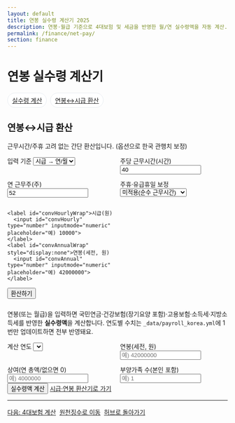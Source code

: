 ```yaml
---
layout: default
title: 연봉 실수령 계산기 2025
description: 연봉·월급 기준으로 4대보험 및 세금을 반영한 월/연 실수령액을 자동 계산. 연도별 요율은 데이터 파일 1곳에서만 업데이트.
permalink: /finance/net-pay/
section: finance
---
```


<h1>연봉 실수령 계산기</h1>
<!-- 탭 네비 -->
<nav class="subnav" style="display:flex;gap:8px;flex-wrap:wrap;margin:12px 0;">
  <a class="chip" href="#netpay">실수령 계산</a>
  <a class="chip" href="#convert">연봉↔시급 환산</a>
</nav>

<!-- B. 연봉↔시급 환산 (신규 섹션) -->
<section id="convert" class="card p-4" style="max-width:980px;margin:24px auto;scroll-margin-top:80px">
  <h2>연봉↔시급 환산</h2>
  <p class="muted">근무시간/주휴 고려 없는 간단 환산입니다. (옵션으로 한국 관행치 보정)</p>

  <div class="grid" style="display:grid;grid-template-columns:1fr 1fr;gap:12px">
    <label>입력 기준
      <select id="convMode">
        <option value="hourly">시급 → 연/월</option>
        <option value="annual">연봉 → 시급</option>
      </select>
    </label>
    <label>주당 근무시간(시간)
      <input id="convHoursPerWeek" type="number" inputmode="numeric" value="40">
    </label>
    <label>연 근무주(주)
      <input id="convWeeksPerYear" type="number" inputmode="numeric" value="52">
    </label>
    <label>주휴·유급휴일 보정
      <select id="convPaidLeave">
        <option value="none">미적용(순수 근무시간)</option>
        <option value="korea">한국 관행치(+8% 근사)</option>
      </select>
    </label>

    <label id="convHourlyWrap">시급(원)
      <input id="convHourly" type="number" inputmode="numeric" placeholder="예) 10000">
    </label>
    <label id="convAnnualWrap" style="display:none">연봉(세전, 원)
      <input id="convAnnual" type="number" inputmode="numeric" placeholder="예) 42000000">
    </label>
  </div>

  <div class="mt-3">
    <button class="btn" id="convBtn">환산하기</button>
  </div>

  <div id="convResult" class="grid-cards" style="margin-top:12px"></div>
</section>


<p class="muted">연봉(또는 월급)을 입력하면 국민연금·건강보험(장기요양 포함)·고용보험·소득세·지방소득세를 반영한 <strong>실수령액</strong>을 계산합니다. 연도별 수치는 <code>_data/payroll_korea.yml</code>에 1번만 업데이트하면 전부 반영돼요.</p>

<div class="card p-4" style="max-width:980px;margin:auto">
  <div class="grid" style="display:grid;grid-template-columns:1fr 1fr;gap:12px">
    <label>계산 연도
      <select id="year"></select>
    </label>
    <label>연봉(세전, 원)
      <input id="annual" type="number" inputmode="numeric" placeholder="예) 42000000">
    </label>
    <label>상여(연 총액/없으면 0)
      <input id="annualBonus" type="number" inputmode="numeric" placeholder="예) 4000000">
    </label>
    <label>부양가족 수(본인 포함)
      <input id="dependents" type="number" min="1" step="1" placeholder="예) 1">
    </label>
  </div>

  <div class="mt-3">
    <button class="btn primary" id="calcBtn">실수령액 계산</button>
    <a class="btn" href="/finance/salary-hourly/">시급·연봉 환산기로 가기</a>
  </div>

  <hr class="my-4">

  <div id="result" class="grid-cards"></div>
</div>

<script>
// 연도별 파라미터 불러오기
const PAYROLL = {{ site.data.payroll_korea | jsonify }};

// UI 세팅: 연도
const yearSel = document.getElementById('year');
Object.keys(PAYROLL).sort().reverse().forEach(y=>{
  const opt=document.createElement('option'); opt.value=y; opt.textContent=y+'년';
  yearSel.appendChild(opt);
});
const currentY = String(new Date().getFullYear());
if (PAYROLL[currentY]) yearSel.value = currentY;

// 포맷
const fmt = n => (Math.round(n)).toLocaleString('ko-KR');

// 국민연금(하한/상한 적용)
function nationalPension(monthlySalary, cfg){
  const base = Math.min(Math.max(monthlySalary, cfg.floor), cfg.ceiling);
  return base * cfg.rate;
}
// 건강보험 + 장기요양
function healthInsurance(monthlySalary, cfg){
  const hi = monthlySalary * cfg.employee_rate;
  const ltc = hi * cfg.ltc_rate;
  return { hi, ltc, total: hi + ltc };
}
// 고용보험
const employmentInsurance = (monthlySalary, cfg) => monthlySalary * cfg.rate;

// 간편 소득세(월 과세표준 근사) + 지방소득세
function incomeTaxApprox(monthlyTaxBase, brackets, localRate, dependents){
  let tax = 0;
  for (const b of brackets){
    if (monthlyTaxBase <= b.up_to) { tax = monthlyTaxBase * b.rate - (b.quick_deduction || 0); break; }
  }
  if (tax < 0) tax = 0;
  // 간이세액표 근사 보정: 1인 초과 부양가족당 소액 차감(근사)
  tax = Math.max(0, tax - Math.max(0, dependents - 1) * 10000);
  const local = tax * localRate;
  return { income: tax, local, total: tax + local };
}

// 계산
document.getElementById('calcBtn').addEventListener('click', ()=>{
  const year = yearSel.value;
  const cfg = PAYROLL[year];
  const annual = Number(document.getElementById('annual').value || 0);
  const annualBonus = Number(document.getElementById('annualBonus').value || 0);
  const dependents = Math.max(1, Number(document.getElementById('dependents').value || cfg.default_dependents || 1));

  if (!annual || annual < 0){ alert('연봉(세전)을 입력해 주세요.'); return; }

  const monthlyGross = (annual + annualBonus) / 12;

  const np = nationalPension(monthlyGross, cfg.national_pension);
  const hi = healthInsurance(monthlyGross, cfg.health_insurance);
  const ei = employmentInsurance(monthlyGross, cfg.employment_insurance);
  const socialInsTotal = np + hi.total + ei;

  const monthlyTaxBase = Math.max(0, monthlyGross - socialInsTotal);
  const tax = incomeTaxApprox(monthlyTaxBase, cfg.income_tax_brackets_monthly, cfg.local_income_tax_rate, dependents);

  const monthlyDeds = { np, health: hi.hi, ltc: hi.ltc, ei, income: tax.income, local: tax.local };
  const dedSum = Object.values(monthlyDeds).reduce((a,b)=>a+b,0);

  const monthlyNet = monthlyGross - dedSum;
  const annualNet = monthlyNet * 12;

  document.getElementById('result').innerHTML = `
    <div class="card p-3">
      <div class="title">요약</div>
      <div class="desc">
        <ul>
          <li><strong>월 실수령액:</strong> ${fmt(monthlyNet)} 원</li>
          <li><strong>연 실수령액:</strong> ${fmt(annualNet)} 원</li>
          <li>월 총지급액(평균): ${fmt(monthlyGross)} 원</li>
        </ul>
      </div>
    </div>
    <div class="card p-3">
      <div class="title">월 공제내역</div>
      <div class="desc">
        <ul>
          <li>국민연금: ${fmt(np)} 원</li>
          <li>건강보험: ${fmt(hi.hi)} 원</li>
          <li>장기요양: ${fmt(hi.ltc)} 원</li>
          <li>고용보험: ${fmt(ei)} 원</li>
          <li>소득세(근사): ${fmt(tax.income)} 원</li>
          <li>지방소득세: ${fmt(tax.local)} 원</li>
          <li><strong>월 공제합계:</strong> ${fmt(dedSum)} 원</li>
        </ul>
      </div>
    </div>
    <p class="muted" style="margin-top:8px">※ 안내용 계산기입니다. 실제 급여와 차이가 날 수 있어요. 연도별 요율·상한은 <code>_data/payroll_korea.yml</code>에서 최신으로 유지해 주세요.</p>
  `;
});
   <script>
// ====== 환산 탭 스크립트 ======
const convMode = document.getElementById('convMode');
const convHourlyWrap = document.getElementById('convHourlyWrap');
const convAnnualWrap = document.getElementById('convAnnualWrap');
const convHourly = document.getElementById('convHourly');
const convAnnual = document.getElementById('convAnnual');
const convHoursPerWeek = document.getElementById('convHoursPerWeek');
const convWeeksPerYear = document.getElementById('convWeeksPerYear');
const convPaidLeave = document.getElementById('convPaidLeave');
const convBtn = document.getElementById('convBtn');
const convOut = document.getElementById('convResult');

const fmtKR = n => (Math.round(n)).toLocaleString('ko-KR');
const paidLeaveFactor = sel => sel === 'korea' ? 1.08 : 1.00;

if (convMode) {
  convMode.addEventListener('change', ()=>{
    const m = convMode.value;
    if (m === 'hourly'){ convHourlyWrap.style.display=''; convAnnualWrap.style.display='none'; }
    else { convHourlyWrap.style.display='none'; convAnnualWrap.style.display=''; }
    convOut.innerHTML = '';
  });
  convBtn.addEventListener('click', ()=>{
    const hours = Number(convHoursPerWeek.value || 0);
    const weeks = Number(convWeeksPerYear.value || 0);
    const factor = paidLeaveFactor(convPaidLeave.value);
    if (hours<=0 || weeks<=0){ alert('근무시간/근무주를 확인해 주세요.'); return; }

    if (convMode.value === 'hourly'){
      const hourly = Number(convHourly.value || 0);
      if (!hourly){ alert('시급을 입력해 주세요.'); return; }
      const annual = hourly * hours * weeks * factor;
      const monthly = annual / 12;
      convOut.innerHTML = `
        <div class="card p-3">
          <div class="title">시급 → 연/월 환산</div>
          <div class="desc">
            <ul>
              <li><strong>월 환산(세전):</strong> ${fmtKR(monthly)} 원</li>
              <li><strong>연 환산(세전):</strong> ${fmtKR(annual)} 원</li>
            </ul>
          </div>
        </div>`;
    } else {
      const annual = Number(convAnnual.value || 0);
      if (!annual){ alert('연봉(세전)을 입력해 주세요.'); return; }
      const hourly = (annual / (hours * weeks)) / factor; // 역산
      const monthly = annual / 12;
      convOut.innerHTML = `
        <div class="card p-3">
          <div class="title">연봉 → 시급 환산</div>
          <div class="desc">
            <ul>
              <li><strong>월 환산(세전):</strong> ${fmtKR(monthly)} 원</li>
              <li><strong>시급(세전):</strong> ${fmtKR(hourly)} 원</li>
            </ul>
          </div>
        </div>`;
    }
  });
}
</script>
<style>.chip{display:inline-block;padding:6px 10px;border:1px solid #e6ebf0;border-radius:999px;background:#fff}.chip:hover{background:#f6f7f9}</style>
<div class="btn-row" style="display:flex;gap:8px;flex-wrap:wrap;margin-top:16px">
  <a class="btn" href="/finance/salary/#insurances">다음: 4대보험 계산</a>
  <a class="btn" href="/finance/salary/#withholding">원천징수로 이동</a>
  <a class="btn ghost" href="/finance/salary/">허브로 돌아가기</a>
</div>
<script type="application/ld+json">
{
  "@context":"https://schema.org",
  "@type":"BreadcrumbList",
  "itemListElement":[
    {"@type":"ListItem","position":1,"name":"급여·소득","item":"https://calculator.khaistory.com/finance/"},
    {"@type":"ListItem","position":2,"name":"연봉·급여·세금 허브","item":"https://calculator.khaistory.com/finance/salary/"},
    {"@type":"ListItem","position":3,"name":"연봉 실수령 계산기","item":"https://calculator.khaistory.com/finance/net-pay/"}
  ]
}
</script>

<script type="application/ld+json">
{
  "@context":"https://schema.org",
  "@type":"FAQPage",
  "mainEntity":[
    {"@type":"Question","name":"보너스는 어떻게 반영되나요?","acceptedAnswer":{"@type":"Answer","text":"보너스 총액을 12개월로 나누어 월 평균 지급액에 합산합니다."}},
    {"@type":"Question","name":"부양가족 수는 어떻게 적용되나요?","acceptedAnswer":{"@type":"Answer","text":"간편모드에서는 부양가족 수에 따른 간이세액 근사 보정을 적용합니다. 정확모드는 간이세액표 CSV로 확장 가능합니다."}},
    {"@type":"Question","name":"연도별 요율은 어디서 바꾸나요?","acceptedAnswer":{"@type":"Answer","text":"_data/payroll_korea.yml 파일의 해당 연도 블록을 수정하면 자동 반영됩니다."}}
  ]
}
</script>

  
</script>
